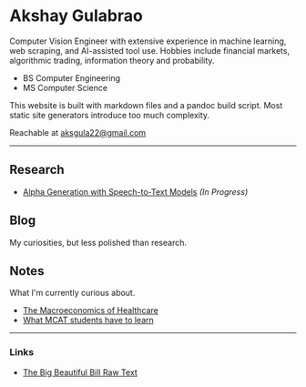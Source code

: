 # Akshay Gulabrao

Computer Vision Engineer with extensive experience in machine learning, web scraping, and AI-assisted tool use. Hobbies include financial markets, algorithmic trading, information theory and probability.

- BS Computer Engineering  
- MS Computer Science  

This website is built with markdown files and a pandoc build script. Most static site generators introduce too much complexity.

Reachable at [aksgula22@gmail.com](mailto:aksgula22@gmail.com)

---

## Research
- [Alpha Generation with Speech-to-Text Models](./sts.html) *(In Progress)*

## Blog
My curiosities, but less polished than research.

## Notes
What I'm currently curious about.

- [The Macroeconomics of Healthcare](./healthcare.html)  
- [What MCAT students have to learn](./o2.html)

---

### Links
- [The Big Beautiful Bill Raw Text](https://www.congress.gov/119/bills/hr1/BILLS-119hr1enr.xml)